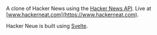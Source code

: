 A clone of Hacker News using the [Hacker News API](https://github.com/HackerNews/API). Live at [www.hackerneat.com](https://www.hackerneat.com).

Hacker Neue is built using [Svelte](https://github.com/sveltejs/svelte).
